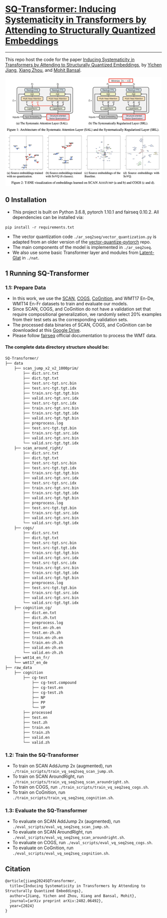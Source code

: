 # [SQ-Transformer: Inducing Systematicity in Transformers by Attending to Structurally Quantized Embeddings](https://arxiv.org/abs/2402.06492)
<hr>

This repo host the code for the paper [Inducing Systematicity in Transformers by Attending to Structurally Quantized Embeddings](https://arxiv.org/abs/2402.06492), 
by [Yichen Jiang](https://jiang-yichen.io), [Xiang Zhou](https://owenzx.github.io/), and [Mohit Bansal](https://www.cs.unc.edu/~mbansal/).

![Image](./figures.png)
## 0 Installation
* This project is built on Python 3.6.8, pytorch 1.10.1 and fairseq 0.10.2. All dependencies can be installed via:

`pip install -r requirements.txt`

* The vector quantization code `./ar_seq2seq/vector_quantization.py` is adapted from an older version of the [vector-quantize-pytorch](https://github.com/lucidrains/vector-quantize-pytorch) repo.
* The main components of the model is implemented in `./ar_seq2seq`.
* We also use some basic Transformer layer and modules from [Latent-Glat](https://github.com/baoy-nlp/Latent-GLAT) in `./nat`.

## 1 Running SQ-Transformer

### 1.1: Prepare Data
* In this work, we use the [SCAN](https://github.com/brendenlake/SCAN), [COGS](https://github.com/najoungkim/COGS), [CoGnition](https://github.com/yafuly/CoGnition), 
and WMT17 En-De, WMT14 En-Fr datasets to train and evaluate our models.
* Since SCAN, COGS, and CoGnition do not have a validation set that require compositional generalization,
we randomly select 20% examples from their test sets as the corresponding validation sets.
* The processed data binaries of SCAN, COGS, and CoGnition can be downloaded at this [Google Drive](https://drive.google.com/file/d/1hh3zCmfObd_6E8rtPcPOsP3gLe73JR2G/view?usp=sharing).
* Please follow [fairseq](https://github.com/facebookresearch/fairseq/blob/main/examples/translation/README.md) official 
documentation to process the WMT data.

#### The complete data directory structure should be:
```
SQ-Transformer/
├── data
    ├── scan_jump_x2_v2_1000prim/
        ├── dict.src.txt  
        ├── dict.tgt.txt  
        ├── test.src-tgt.src.bin  
        ├── test.src-tgt.tgt.idx   
        ├── train.src-tgt.tgt.bin 
        ├── valid.src-tgt.src.idx
        ├── test.src-tgt.src.idx  
        ├── train.src-tgt.src.bin  
        ├── train.src-tgt.tgt.idx  
        ├── valid.src-tgt.tgt.bin
        ├── preprocess.log  
        ├── test.src-tgt.tgt.bin  
        ├── train.src-tgt.src.idx  
        ├── valid.src-tgt.src.bin  
        └── valid.src-tgt.tgt.idx
    ├── scan_around_right/
        ├── dict.src.txt  
        ├── dict.tgt.txt  
        ├── test.src-tgt.src.bin  
        ├── test.src-tgt.tgt.idx   
        ├── train.src-tgt.tgt.bin 
        ├── valid.src-tgt.src.idx
        ├── test.src-tgt.src.idx  
        ├── train.src-tgt.src.bin  
        ├── train.src-tgt.tgt.idx  
        ├── valid.src-tgt.tgt.bin
        ├── preprocess.log  
        ├── test.src-tgt.tgt.bin  
        ├── train.src-tgt.src.idx  
        ├── valid.src-tgt.src.bin  
        └── valid.src-tgt.tgt.idx
    ├── cogs/
        ├── dict.src.txt  
        ├── dict.tgt.txt  
        ├── test.src-tgt.src.bin  
        ├── test.src-tgt.tgt.idx   
        ├── train.src-tgt.tgt.bin 
        ├── valid.src-tgt.src.idx
        ├── test.src-tgt.src.idx  
        ├── train.src-tgt.src.bin  
        ├── train.src-tgt.tgt.idx  
        ├── valid.src-tgt.tgt.bin
        ├── preprocess.log  
        ├── test.src-tgt.tgt.bin  
        ├── train.src-tgt.src.idx  
        ├── valid.src-tgt.src.bin  
        └── valid.src-tgt.tgt.idx
    ├── cognition_cg/
        ├── dict.en.txt  
        ├── dict.zh.txt  
        ├── preprocess.log  
        ├── test.en-zh.en  
        ├── test.en-zh.zh  
        ├── train.en-zh.en  
        ├── train.en-zh.zh  
        ├── valid.en-zh.en  
        └── valid.en-zh.zh
    ├── wmt14_en_fr/
    └── wmt17_en_de
├── raw_data
    ├── cognition
        ├── cg-test  
            ├── cg-test.compound  
            ├── cg-test.en  
            ├── cg-test.zh  
            ├── NP  
            ├── PP  
            └── VP
        ├── processed  
        ├── test.en  
        ├── test.zh  
        ├── train.en  
        ├── train.zh  
        ├── valid.en  
        └── valid.zh
```

### 1.2: Train the SQ-Transformer
* To train on SCAN AddJump 2x (augmented), run ```./train_scripts/train_vq_seq2seq_scan_jump.sh```.
* To train on SCAN AroundRight, run ```./train_scripts/train_vq_seq2seq_scan_aroundright.sh```.
* To train on COGS, run ```./train_scripts/train_vq_seq2seq_cogs.sh```.
* To train on CoGnition, run ```./train_scripts/train_vq_seq2seq_cognition.sh```.

### 1.3: Evaluate the SQ-Transformer
* To evaluate on SCAN AddJump 2x (augmented), run ```./eval_scripts/eval_vq_seq2seq_scan_jump.sh```.
* To evaluate on SCAN AroundRight, run ```./eval_scripts/eval_vq_seq2seq_scan_aroundright.sh```.
* To evaluate on COGS, run ```./eval_scripts/eval_vq_seq2seq_cogs.sh```.
* To evaluate on CoGnition, run ```./eval_scripts/eval_vq_seq2seq_cognition.sh```.

## Citation
```
@article{jiang2024SQTransformer,
  title={Inducing Systematicity in Transformers by Attending to Structurally Quantized Embeddings},
  author={Jiang, Yichen and Zhou, Xiang and Bansal, Mohit},
  journal={arXiv preprint arXiv:2402.06492},
  year={2024}
}
```
